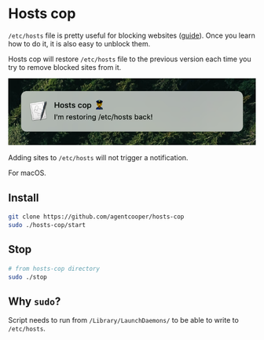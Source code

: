 # Hosts cop

`/etc/hosts` file is pretty useful for blocking websites ([guide](<https://www.wikihow.com/Block-and-Unblock-Internet-Sites-(On-a-Mac)#Blocking_Sites_with_the_Hosts_File_sub>)). Once you learn how to do it, it is also easy to unblock them.

Hosts cop will restore `/etc/hosts` file to the previous version each time you try to remove blocked sites from it.

![notification](./screenshots/notification.png?raw=true)

Adding sites to `/etc/hosts` will not trigger a notification.

For macOS.

## Install

```bash
git clone https://github.com/agentcooper/hosts-cop
sudo ./hosts-cop/start
```

## Stop

```bash
# from hosts-cop directory
sudo ./stop
```

## Why `sudo`?

Script needs to run from `/Library/LaunchDaemons/` to be able to write to `/etc/hosts`.
